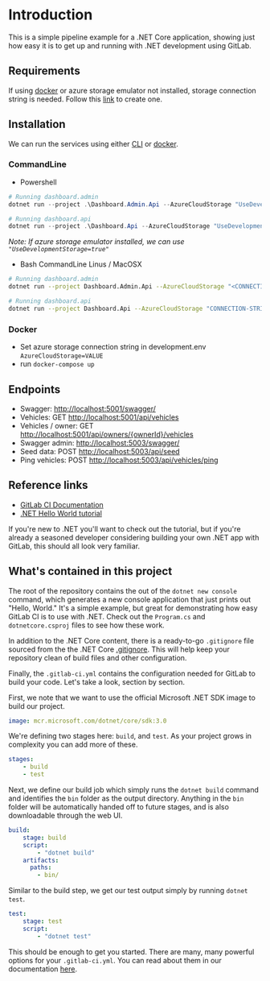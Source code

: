 # Introduction

This is a simple pipeline example for a .NET Core application, showing just
how easy it is to get up and running with .NET development using GitLab.

## Requirements

If using [docker](#docker) or azure storage emulator not installed, storage connection string is needed.
Follow this [link](https://docs.microsoft.com/en-us/azure/storage/common/storage-quickstart-create-account?tabs=azure-portal) to create one.

## Installation

We can run the services using either [CLI](#CommandLine) or [docker](#docker).

### CommandLine

* Powershell

```powershell
# Running dashboard.admin
dotnet run --project .\Dashboard.Admin.Api --AzureCloudStorage "UseDevelopmentStorage=true"

# Running dashboard.api
dotnet run --project .\Dashboard.Api --AzureCloudStorage "UseDevelopmentStorage=true"
```

*Note: If azure storage emulator installed, we can use `"UseDevelopmentStorage=true"`*

* Bash
CommandLine Linus / MacOSX

```bash
# Running dashboard.admin
dotnet run --project Dashboard.Admin.Api --AzureCloudStorage "<CONNECTION-STRING>"

# Running dashboard.api
dotnet run --project Dashboard.Api --AzureCloudStorage "CONNECTION-STRING"
```

### Docker

* Set azure storage connection string in development.env `AzureCloudStorage=VALUE`
* run `docker-compose up`

## Endpoints

* Swagger: <http://localhost:5001/swagger/>
* Vehicles: GET <http://localhost:5001/api/vehicles>
* Vehicles / owner: GET <http://localhost:5001/api/owners/{ownerId}/vehicles>
* Swagger admin: <http://localhost:5003/swagger/>
* Seed data: POST <http://localhost:5003/api/seed>
* Ping vehicles: POST <http://localhost:5003/api/vehicles/ping>

## Reference links

* [GitLab CI Documentation](https://docs.gitlab.com/ee/ci/)
* [.NET Hello World tutorial](https://dotnet.microsoft.com/learn/dotnet/hello-world-tutorial/)

If you're new to .NET you'll want to check out the tutorial, but if you're
already a seasoned developer considering building your own .NET app with GitLab,
this should all look very familiar.

## What's contained in this project

The root of the repository contains the out of the `dotnet new console` command,
which generates a new console application that just prints out "Hello, World."
It's a simple example, but great for demonstrating how easy GitLab CI is to
use with .NET. Check out the `Program.cs` and `dotnetcore.csproj` files to
see how these work.

In addition to the .NET Core content, there is a ready-to-go `.gitignore` file
sourced from the the .NET Core [.gitignore](https://github.com/dotnet/core/blob/master/.gitignore). This
will help keep your repository clean of build files and other configuration.

Finally, the `.gitlab-ci.yml` contains the configuration needed for GitLab
to build your code. Let's take a look, section by section.

First, we note that we want to use the official Microsoft .NET SDK image
to build our project.

```YAML
image: mcr.microsoft.com/dotnet/core/sdk:3.0
```

We're defining two stages here: `build`, and `test`. As your project grows
in complexity you can add more of these.

```YAML
stages:
    - build
    - test
```

Next, we define our build job which simply runs the `dotnet build` command and
identifies the `bin` folder as the output directory. Anything in the `bin` folder
will be automatically handed off to future stages, and is also downloadable through
the web UI.

```YAML
build:
    stage: build
    script:
        - "dotnet build"
    artifacts:
      paths:
        - bin/
```

Similar to the build step, we get our test output simply by running `dotnet test`.

```YAML
test:
    stage: test
    script:
        - "dotnet test"
```

This should be enough to get you started. There are many, many powerful options 
for your `.gitlab-ci.yml`. You can read about them in our documentation 
[here](https://docs.gitlab.com/ee/ci/yaml/).